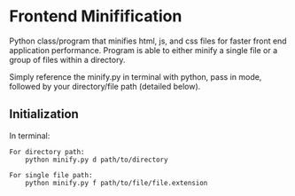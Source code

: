 Frontend Minifification
==============

Python class/program that minifies html, js, and css files for faster front end application performance. Program is able to either minify a single file or a group of files within a directory.

Simply reference the minify.py in terminal with python, pass in mode, followed by your directory/file path (detailed below).

Initialization
--------------

In terminal:

	For directory path:
  		python minify.py d path/to/directory

  	For single file path:
  		python minify.py f path/to/file/file.extension 